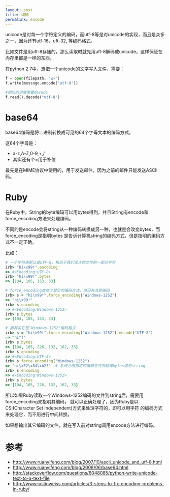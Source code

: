 ```yaml
---
layout: post
title: 编码
permalink: encode
---
```


unicode是对每一个字符定义的编码，而utf-8等是对unicode的实现，而且是众多之一，因为还有utf-16，uft-32,
等编码格式。

比如文件是用uft-8存储的，那么读取时就先用uft-8解码成unicode，这样保证在内存里都是一样的东西。

在python 2.7中，想把一个unicode的文字写入文件，需要：

```python
f = open(filepath, "w+")
f.write(message.encode("utf-8"))

#相应的读取需要decode
f.read().decode("utf-8")
```

# base64
base64编码是将二进制转换成可见的64个字母文本的编码方式。

这64个字母是：

* a-z,A-Z,0-9,+,/
* 其实还有个=用于补位

最先是在MIME协议中使用的，用于发送邮件，因为之前的邮件只能发送ASCII码。

# Ruby

在Ruby中，String的byte编码可以用bytes得到，并且String有encode和force_encoding方法来处理编码。

不同的是encode会将string从一种编码转换成另一种，也就是会改变bytes，而force_encoding是指明bytes
是告诉计算机string的编码方式，但是指明的编码方式不一定正确。

比如：

```rb
# 一个字符串默认是UTF-8，相当于我们读入的文件的一部分字符
irb> "hi\x99!".encoding
=> #<Encoding:UTF-8>
irb> "hi\x99!".bytes
=> [104, 105, 153, 33]

# force_encoding改变了显示的编码方式，但没有改变编码
irb> s = "hi\x99!".force_encoding("Windows-1252")
=> "hi\x99!"
irb> s.encoding
=> #<Encoding:Windows-1252>
irb> s.bytes
=> [104, 105, 153, 33]

# 而其实它是"Windows-1252"编码格式
irb> s = "hi\x99!".force_encoding("Windows-1252").encode("UTF-8")
=> "hi™!"
irb> s.bytes
=> [104, 105, 226, 132, 162, 33]
irb> s.encoding
=> #<Encoding:UTF-8>
irb> s.force_encoding("Windows-1252")
=> "hi\xE2\x84\xA2!"  # 系统会用指定的编码方式去翻译bytes得到string
irb> s.encoding
=> #<Encoding:Windows-1252>
irb> s.bytes
=> [104, 105, 226, 132, 162, 33]
```

所以如果Ruby读取一个Windows-1252编码的文件到string后，需要用force_encoding来指明其编码，
就可以正确处理了，因为Ruby是以CSI(Character Set Independent)方式来处理字符的，即可以用字符
的编码方式来处理它，而不用进行中间转换。

如果想输出其它编码的文件，就在写入前对string调用encode方法进行编码。

# 参考
* http://www.ruanyifeng.com/blog/2007/10/ascii_unicode_and_utf-8.html
* http://www.ruanyifeng.com/blog/2008/06/base64.html
* http://stackoverflow.com/questions/6048085/python-write-unicode-text-to-a-text-file
* http://www.justinweiss.com/articles/3-steps-to-fix-encoding-problems-in-ruby/
